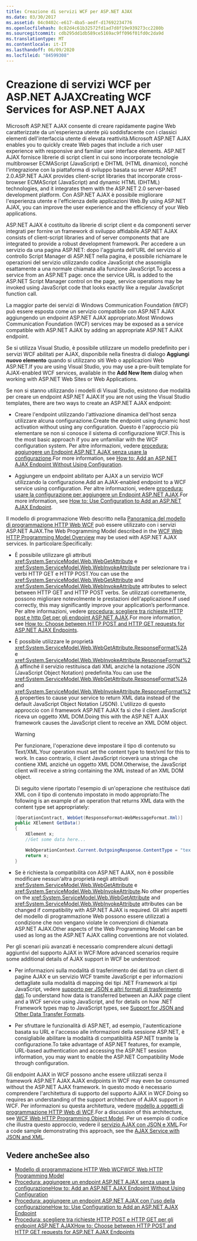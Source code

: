 ```yaml
---
title: Creazione di servizi WCF per ASP.NET AJAX
ms.date: 03/30/2017
ms.assetid: 04c0402c-e617-4ba5-aedf-d17692234776
ms.openlocfilehash: 8c82d4c61b32572fd1ad7d8f19e939273cc2280b
ms.sourcegitcommit: cdb295dd1db589ce5169ac9ff096f01fd0c2da9d
ms.translationtype: MT
ms.contentlocale: it-IT
ms.lasthandoff: 06/09/2020
ms.locfileid: "84599308"
---
```

# <a name="creating-wcf-services-for-aspnet-ajax"></a><span data-ttu-id="4c0e4-102">Creazione di servizi WCF per ASP.NET AJAX</span><span class="sxs-lookup"><span data-stu-id="4c0e4-102">Creating WCF Services for ASP.NET AJAX</span></span>

<span data-ttu-id="4c0e4-103">Microsoft ASP.NET AJAX consente di creare rapidamente pagine Web caratterizzate da un'esperienza utente più soddisfacente con i classici elementi dell'interfaccia utente di elevata reattività.</span><span class="sxs-lookup"><span data-stu-id="4c0e4-103">Microsoft ASP.NET AJAX enables you to quickly create Web pages that include a rich user experience with responsive and familiar user interface elements.</span></span> <span data-ttu-id="4c0e4-104">ASP.NET AJAX fornisce librerie di script client in cui sono incorporate tecnologie multibrowser ECMAScript (JavaScript) e DHTML (HTML dinamico), nonché l'integrazione con la piattaforma di sviluppo basata su server ASP.NET 2.0.</span><span class="sxs-lookup"><span data-stu-id="4c0e4-104">ASP.NET AJAX provides client-script libraries that incorporate cross-browser ECMAScript (JavaScript) and dynamic HTML (DHTML) technologies, and it integrates them with the ASP.NET 2.0 server-based development platform.</span></span> <span data-ttu-id="4c0e4-105">Con ASP.NET AJAX è possibile migliorare l'esperienza utente e l'efficienza delle applicazioni Web.</span><span class="sxs-lookup"><span data-stu-id="4c0e4-105">By using ASP.NET AJAX, you can improve the user experience and the efficiency of your Web applications.</span></span>

<span data-ttu-id="4c0e4-106">ASP.NET AJAX è costituito da librerie di script client e da componenti server integrati per fornire un framework di sviluppo affidabile.</span><span class="sxs-lookup"><span data-stu-id="4c0e4-106">ASP.NET AJAX consists of client-script libraries and of server components that are integrated to provide a robust development framework.</span></span> <span data-ttu-id="4c0e4-107">Per accedere a un servizio da una pagina ASP.NET: dopo l'aggiunta dell'URL del servizio al controllo Script Manager di ASP.NET nella pagina, è possibile richiamare le operazioni del servizio utilizzando codice JavaScript che assomiglia esattamente a una normale chiamata alla funzione JavaScript.</span><span class="sxs-lookup"><span data-stu-id="4c0e4-107">To access a service from an ASP.NET page: once the service URL is added to the ASP.NET Script Manager control on the page, service operations may be invoked using JavaScript code that looks exactly like a regular JavaScript function call.</span></span>

<span data-ttu-id="4c0e4-108">La maggior parte dei servizi di Windows Communication Foundation (WCF) può essere esposta come un servizio compatibile con ASP.NET AJAX aggiungendo un endpoint ASP.NET AJAX appropriato.</span><span class="sxs-lookup"><span data-stu-id="4c0e4-108">Most Windows Communication Foundation (WCF) services may be exposed as a service compatible with ASP.NET AJAX by adding an appropriate ASP.NET AJAX endpoint.</span></span>

<span data-ttu-id="4c0e4-109">Se si utilizza Visual Studio, è possibile utilizzare un modello predefinito per i servizi WCF abilitati per AJAX, disponibile nella finestra di dialogo **Aggiungi nuovo elemento** quando si utilizzano siti Web o applicazioni Web ASP.NET.</span><span class="sxs-lookup"><span data-stu-id="4c0e4-109">If you are using Visual Studio, you may use a pre-built template for AJAX-enabled WCF services, available in the **Add New Item** dialog when working with ASP.NET Web Sites or Web Applications.</span></span>

<span data-ttu-id="4c0e4-110">Se non si stanno utilizzando i modelli di Visual Studio, esistono due modalità per creare un endpoint ASP.NET AJAX:</span><span class="sxs-lookup"><span data-stu-id="4c0e4-110">If you are not using the Visual Studio templates, there are two ways to create an ASP.NET AJAX endpoint:</span></span>

- <span data-ttu-id="4c0e4-111">Creare l'endpoint utilizzando l'attivazione dinamica dell'host senza utilizzare alcuna configurazione.</span><span class="sxs-lookup"><span data-stu-id="4c0e4-111">Create the endpoint using dynamic host activation without using any configuration.</span></span> <span data-ttu-id="4c0e4-112">Questo è l'approccio più elementare se non si conosce il sistema di configurazione WCF.</span><span class="sxs-lookup"><span data-stu-id="4c0e4-112">This is the most basic approach if you are unfamiliar with the WCF configuration system.</span></span> <span data-ttu-id="4c0e4-113">Per altre informazioni, vedere [procedura: aggiungere un Endpoint ASP.NET AJAX senza usare la configurazione](how-to-add-an-aspnet-ajax-endpoint-without-using-configuration.md).</span><span class="sxs-lookup"><span data-stu-id="4c0e4-113">For more information, see [How to: Add an ASP.NET AJAX Endpoint Without Using Configuration](how-to-add-an-aspnet-ajax-endpoint-without-using-configuration.md).</span></span>

- <span data-ttu-id="4c0e4-114">Aggiungere un endpoint abilitato per AJAX a un servizio WCF utilizzando la configurazione.</span><span class="sxs-lookup"><span data-stu-id="4c0e4-114">Add an AJAX-enabled endpoint to a WCF service using configuration.</span></span> <span data-ttu-id="4c0e4-115">Per altre informazioni, vedere [procedura: usare la configurazione per aggiungere un Endpoint ASP.NET AJAX](how-to-use-configuration-to-add-an-aspnet-ajax-endpoint.md).</span><span class="sxs-lookup"><span data-stu-id="4c0e4-115">For more information, see [How to: Use Configuration to Add an ASP.NET AJAX Endpoint](how-to-use-configuration-to-add-an-aspnet-ajax-endpoint.md).</span></span>

<span data-ttu-id="4c0e4-116">Il modello di programmazione Web descritto nella [Panoramica del modello di programmazione HTTP Web WCF](wcf-web-http-programming-model-overview.md) può essere utilizzato con i servizi ASP.NET AJAX.</span><span class="sxs-lookup"><span data-stu-id="4c0e4-116">The Web Programming Model described in the [WCF Web HTTP Programming Model Overview](wcf-web-http-programming-model-overview.md) may be used with ASP.NET AJAX services.</span></span> <span data-ttu-id="4c0e4-117">In particolare:</span><span class="sxs-lookup"><span data-stu-id="4c0e4-117">Specifically:</span></span>

- <span data-ttu-id="4c0e4-118">È possibile utilizzare gli attributi <xref:System.ServiceModel.Web.WebGetAttribute> e <xref:System.ServiceModel.Web.WebInvokeAttribute> per selezionare tra i verbi HTTP GET e HTTP POST.</span><span class="sxs-lookup"><span data-stu-id="4c0e4-118">You can use the <xref:System.ServiceModel.Web.WebGetAttribute> and <xref:System.ServiceModel.Web.WebInvokeAttribute> attributes to select between HTTP GET and HTTP POST verbs.</span></span> <span data-ttu-id="4c0e4-119">Se utilizzati correttamente, possono migliorare notevolmente le prestazioni dell'applicazione.</span><span class="sxs-lookup"><span data-stu-id="4c0e4-119">If used correctly, this may significantly improve your application’s performance.</span></span> <span data-ttu-id="4c0e4-120">Per altre informazioni, vedere [procedura: scegliere tra richieste HTTP post e http Get per gli endpoint ASP.NET AJAX](http-post-and-http-get-requests-for-aspnet-ajax-endpoints.md).</span><span class="sxs-lookup"><span data-stu-id="4c0e4-120">For more information, see [How to: Choose between HTTP POST and HTTP GET requests for ASP.NET AJAX Endpoints](http-post-and-http-get-requests-for-aspnet-ajax-endpoints.md).</span></span>

- <span data-ttu-id="4c0e4-121">È possibile utilizzare le proprietà <xref:System.ServiceModel.Web.WebGetAttribute.ResponseFormat%2A> e <xref:System.ServiceModel.Web.WebInvokeAttribute.ResponseFormat%2A> affinché il servizio restituisca dati XML anziché la notazione JSON (JavaScript Object Notation) predefinita.</span><span class="sxs-lookup"><span data-stu-id="4c0e4-121">You can use the <xref:System.ServiceModel.Web.WebGetAttribute.ResponseFormat%2A> and <xref:System.ServiceModel.Web.WebInvokeAttribute.ResponseFormat%2A> properties to cause your service to return XML data instead of the default JavaScript Object Notation (JSON).</span></span> <span data-ttu-id="4c0e4-122">L'utilizzo di questo approccio con il framework ASP.NET AJAX fa sì che il client JavaScript riceva un oggetto XML DOM.</span><span class="sxs-lookup"><span data-stu-id="4c0e4-122">Doing this with the ASP.NET AJAX framework causes the JavaScript client to receive an XML DOM object.</span></span>

  > [!WARNING]
  > <span data-ttu-id="4c0e4-123">Per funzionare, l'operazione deve impostare il tipo di contenuto su Text/XML.</span><span class="sxs-lookup"><span data-stu-id="4c0e4-123">Your operation must set the content type to text/xml for this to work.</span></span> <span data-ttu-id="4c0e4-124">In caso contrario, il client JavaScript riceverà una stringa che contiene XML anziché un oggetto XML DOM.</span><span class="sxs-lookup"><span data-stu-id="4c0e4-124">Otherwise, the JavaScript client will receive a string containing the XML instead of an XML DOM object.</span></span>

    <span data-ttu-id="4c0e4-125">Di seguito viene riportato l'esempio di un'operazione che restituisce dati XML con il tipo di contenuto impostato in modo appropriato:</span><span class="sxs-lookup"><span data-stu-id="4c0e4-125">The following is an example of an operation that returns XML data with the content type set appropriately:</span></span>

  ```csharp
  [OperationContract, WebGet(ResponseFormat=WebMessageFormat.Xml)]
  public XElement GetData()
  {
      XElement x;
      //Get some data here...

      WebOperationContext.Current.OutgoingResponse.ContentType = "text/xml";
      return x;
  }
  ```

- <span data-ttu-id="4c0e4-126">Se è richiesta la compatibilità con ASP.NET AJAX, non è possibile modificare nessun'altra proprietà negli attributi <xref:System.ServiceModel.Web.WebGetAttribute> e <xref:System.ServiceModel.Web.WebInvokeAttribute>.</span><span class="sxs-lookup"><span data-stu-id="4c0e4-126">No other properties on the <xref:System.ServiceModel.Web.WebGetAttribute> and <xref:System.ServiceModel.Web.WebInvokeAttribute> attributes can be changed if compatibility with ASP.NET AJAX is required.</span></span> <span data-ttu-id="4c0e4-127">Gli altri aspetti del modello di programmazione Web possono essere utilizzati a condizione che non vengano violate le convenzioni di chiamata ASP.NET AJAX.</span><span class="sxs-lookup"><span data-stu-id="4c0e4-127">Other aspects of the Web Programming Model can be used as long as the ASP.NET AJAX calling conventions are not violated.</span></span>

 <span data-ttu-id="4c0e4-128">Per gli scenari più avanzati è necessario comprendere alcuni dettagli aggiuntivi del supporto AJAX in WCF:</span><span class="sxs-lookup"><span data-stu-id="4c0e4-128">More advanced scenarios require some additional details of AJAX support in WCF be understood:</span></span>

- <span data-ttu-id="4c0e4-129">Per informazioni sulla modalità di trasferimento dei dati tra un client di pagine AJAX e un servizio WCF tramite JavaScript e per informazioni dettagliate sulla modalità di mapping dei tipi .NET Framework ai tipi JavaScript, vedere [supporto per JSON e altri formati di trasferimento dati](support-for-json-and-other-data-transfer-formats.md).</span><span class="sxs-lookup"><span data-stu-id="4c0e4-129">To understand how data is transferred between an AJAX page client and a WCF service using JavaScript, and for details on how .NET Framework types map to JavaScript types, see [Support for JSON and Other Data Transfer Formats](support-for-json-and-other-data-transfer-formats.md).</span></span>

- <span data-ttu-id="4c0e4-130">Per sfruttare le funzionalità di ASP.NET, ad esempio, l'autenticazione basata su URL e l'accesso alle informazioni della sessione ASP.NET, è consigliabile abilitare la modalità di compatibilità ASP.NET tramite la configurazione.</span><span class="sxs-lookup"><span data-stu-id="4c0e4-130">To take advantage of ASP.NET features, for example, URL-based authentication and accessing the ASP.NET session information, you may want to enable the ASP.NET Compatibility Mode through configuration.</span></span>

<span data-ttu-id="4c0e4-131">Gli endpoint AJAX in WCF possono anche essere utilizzati senza il framework ASP.NET AJAX.</span><span class="sxs-lookup"><span data-stu-id="4c0e4-131">AJAX endpoints in WCF may even be consumed without the ASP.NET AJAX framework.</span></span> <span data-ttu-id="4c0e4-132">In questo modo è necessario comprendere l'architettura di supporto del supporto AJAX in WCF.</span><span class="sxs-lookup"><span data-stu-id="4c0e4-132">Doing so requires an understanding of the support architecture of AJAX support in WCF.</span></span> <span data-ttu-id="4c0e4-133">Per informazioni su questa architettura, vedere [modello a oggetti di programmazione HTTP Web di WCF](wcf-web-http-programming-object-model.md).</span><span class="sxs-lookup"><span data-stu-id="4c0e4-133">For a discussion of this architecture, see [WCF Web HTTP Programming Object Model](wcf-web-http-programming-object-model.md).</span></span> <span data-ttu-id="4c0e4-134">Per un esempio di codice che illustra questo approccio, vedere il [servizio AJAX con JSON e XML](../samples/ajax-service-with-json-and-xml-sample.md).</span><span class="sxs-lookup"><span data-stu-id="4c0e4-134">For a code sample demonstrating this approach, see the [AJAX Service with JSON and XML](../samples/ajax-service-with-json-and-xml-sample.md).</span></span>

## <a name="see-also"></a><span data-ttu-id="4c0e4-135">Vedere anche</span><span class="sxs-lookup"><span data-stu-id="4c0e4-135">See also</span></span>

- [<span data-ttu-id="4c0e4-136">Modello di programmazione HTTP Web WCF</span><span class="sxs-lookup"><span data-stu-id="4c0e4-136">WCF Web HTTP Programming Model</span></span>](wcf-web-http-programming-model.md)
- [<span data-ttu-id="4c0e4-137">Procedura: aggiungere un endpoint ASP.NET AJAX senza usare la configurazione</span><span class="sxs-lookup"><span data-stu-id="4c0e4-137">How to: Add an ASP.NET AJAX Endpoint Without Using Configuration</span></span>](how-to-add-an-aspnet-ajax-endpoint-without-using-configuration.md)
- [<span data-ttu-id="4c0e4-138">Procedura: aggiungere un endpoint ASP.NET AJAX con l'uso della configurazione</span><span class="sxs-lookup"><span data-stu-id="4c0e4-138">How to: Use Configuration to Add an ASP.NET AJAX Endpoint</span></span>](how-to-use-configuration-to-add-an-aspnet-ajax-endpoint.md)
- [<span data-ttu-id="4c0e4-139">Procedura: scegliere tra richieste HTTP POST e HTTP GET per gli endpoint ASP.NET AJAX</span><span class="sxs-lookup"><span data-stu-id="4c0e4-139">How to: Choose between HTTP POST and HTTP GET requests for ASP.NET AJAX Endpoints</span></span>](http-post-and-http-get-requests-for-aspnet-ajax-endpoints.md)
